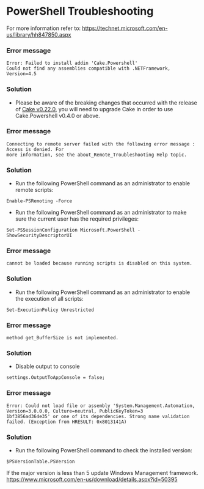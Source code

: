 # PowerShell Troubleshooting

For more information refer to:
https://technet.microsoft.com/en-us/library/hh847850.aspx



### Error message
```
Error: Failed to install addin 'Cake.Powershell'
Could not find any assemblies compatible with .NETFramework, Version=4.5
```

### Solution
* Please be aware of the breaking changes that occurred with the release of [Cake v0.22.0](https://cakebuild.net/blog/2017/09/cake-v0.22.0-released), you will need to upgrade Cake in order to use Cake.Powershell v0.4.0 or above.



### Error message
```
Connecting to remote server failed with the following error message : Access is denied. For
more information, see the about_Remote_Troubleshooting Help topic.
```

### Solution
* Run the following PowerShell command as an administrator to enable remote scripts:
```
Enable-PSRemoting -Force
```

* Run the following PowerShell command as an administrator to make sure the current user has the required privileges:
```
Set-PSSessionConfiguration Microsoft.PowerShell -ShowSecurityDescriptorUI
```



### Error message
```
cannot be loaded because running scripts is disabled on this system.
```

### Solution
* Run the following PowerShell command  as an administrator to enable the execution of all scripts:
```
Set-ExecutionPolicy Unrestricted
```



### Error message
```
method get_BufferSize is not implemented.
```

### Solution
* Disable output to console
```
settings.OutputToAppConsole = false;
```



### Error message
```
Error: Could not load file or assembly 'System.Management.Automation, Version=3.0.0.0, Culture=neutral, PublicKeyToken=3
1bf3856ad364e35' or one of its dependencies. Strong name validation failed. (Exception from HRESULT: 0x8013141A)
```

### Solution
* Run the following PowerShell command to check the installed version:
```
$PSVersionTable.PSVersion
```

If the major version is less than 5 update Windows Management framework.
https://www.microsoft.com/en-us/download/details.aspx?id=50395
